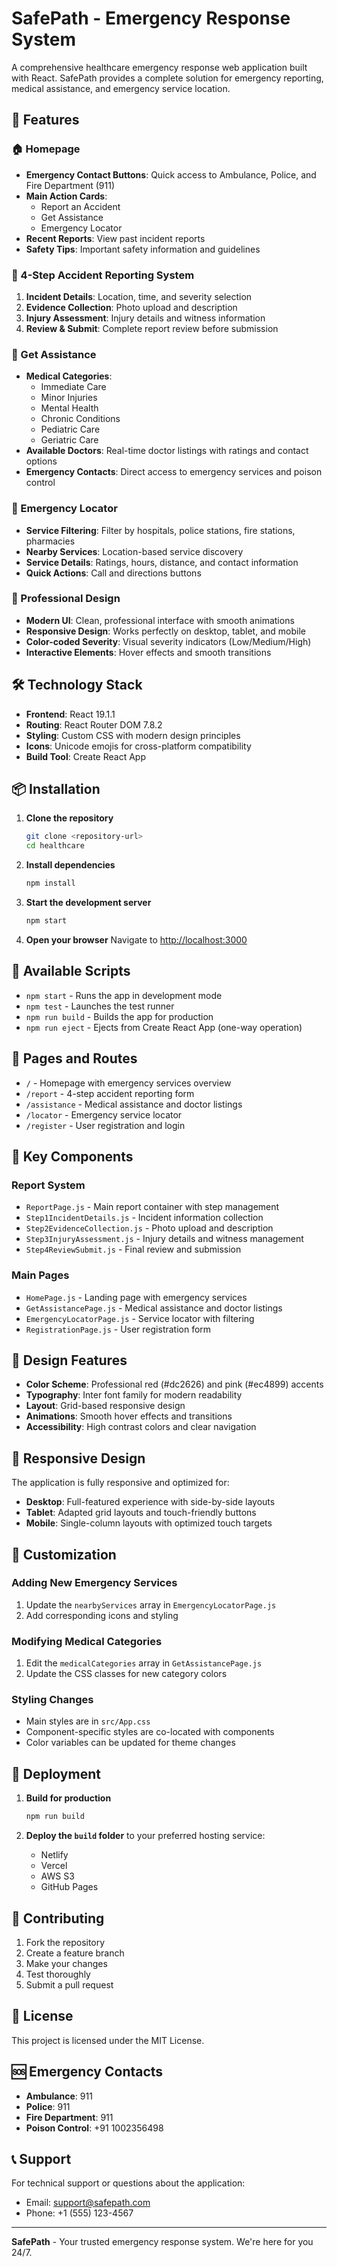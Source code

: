 # SafePath - Emergency Response System

A comprehensive healthcare emergency response web application built with React. SafePath provides a complete solution for emergency reporting, medical assistance, and emergency service location.

## 🚀 Features

### 🏠 Homepage
- **Emergency Contact Buttons**: Quick access to Ambulance, Police, and Fire Department (911)
- **Main Action Cards**: 
  - Report an Accident
  - Get Assistance
  - Emergency Locator
- **Recent Reports**: View past incident reports
- **Safety Tips**: Important safety information and guidelines

### 📝 4-Step Accident Reporting System
1. **Incident Details**: Location, time, and severity selection
2. **Evidence Collection**: Photo upload and description
3. **Injury Assessment**: Injury details and witness information
4. **Review & Submit**: Complete report review before submission

### 🏥 Get Assistance
- **Medical Categories**: 
  - Immediate Care
  - Minor Injuries
  - Mental Health
  - Chronic Conditions
  - Pediatric Care
  - Geriatric Care
- **Available Doctors**: Real-time doctor listings with ratings and contact options
- **Emergency Contacts**: Direct access to emergency services and poison control

### 📍 Emergency Locator
- **Service Filtering**: Filter by hospitals, police stations, fire stations, pharmacies
- **Nearby Services**: Location-based service discovery
- **Service Details**: Ratings, hours, distance, and contact information
- **Quick Actions**: Call and directions buttons

### 🎨 Professional Design
- **Modern UI**: Clean, professional interface with smooth animations
- **Responsive Design**: Works perfectly on desktop, tablet, and mobile
- **Color-coded Severity**: Visual severity indicators (Low/Medium/High)
- **Interactive Elements**: Hover effects and smooth transitions

## 🛠️ Technology Stack

- **Frontend**: React 19.1.1
- **Routing**: React Router DOM 7.8.2
- **Styling**: Custom CSS with modern design principles
- **Icons**: Unicode emojis for cross-platform compatibility
- **Build Tool**: Create React App

## 📦 Installation

1. **Clone the repository**
   ```bash
   git clone <repository-url>
   cd healthcare
   ```

2. **Install dependencies**
   ```bash
   npm install
   ```

3. **Start the development server**
   ```bash
   npm start
   ```

4. **Open your browser**
   Navigate to [http://localhost:3000](http://localhost:3000)

## 🚀 Available Scripts

- `npm start` - Runs the app in development mode
- `npm test` - Launches the test runner
- `npm run build` - Builds the app for production
- `npm run eject` - Ejects from Create React App (one-way operation)

## 📱 Pages and Routes

- `/` - Homepage with emergency services overview
- `/report` - 4-step accident reporting form
- `/assistance` - Medical assistance and doctor listings
- `/locator` - Emergency service locator
- `/register` - User registration and login

## 🎯 Key Components

### Report System
- `ReportPage.js` - Main report container with step management
- `Step1IncidentDetails.js` - Incident information collection
- `Step2EvidenceCollection.js` - Photo upload and description
- `Step3InjuryAssessment.js` - Injury details and witness management
- `Step4ReviewSubmit.js` - Final review and submission

### Main Pages
- `HomePage.js` - Landing page with emergency services
- `GetAssistancePage.js` - Medical assistance and doctor listings
- `EmergencyLocatorPage.js` - Service locator with filtering
- `RegistrationPage.js` - User registration form

## 🎨 Design Features

- **Color Scheme**: Professional red (#dc2626) and pink (#ec4899) accents
- **Typography**: Inter font family for modern readability
- **Layout**: Grid-based responsive design
- **Animations**: Smooth hover effects and transitions
- **Accessibility**: High contrast colors and clear navigation

## 📱 Responsive Design

The application is fully responsive and optimized for:
- **Desktop**: Full-featured experience with side-by-side layouts
- **Tablet**: Adapted grid layouts and touch-friendly buttons
- **Mobile**: Single-column layouts with optimized touch targets

## 🔧 Customization

### Adding New Emergency Services
1. Update the `nearbyServices` array in `EmergencyLocatorPage.js`
2. Add corresponding icons and styling

### Modifying Medical Categories
1. Edit the `medicalCategories` array in `GetAssistancePage.js`
2. Update the CSS classes for new category colors

### Styling Changes
- Main styles are in `src/App.css`
- Component-specific styles are co-located with components
- Color variables can be updated for theme changes

## 🚀 Deployment

1. **Build for production**
   ```bash
   npm run build
   ```

2. **Deploy the `build` folder** to your preferred hosting service:
   - Netlify
   - Vercel
   - AWS S3
   - GitHub Pages

## 🤝 Contributing

1. Fork the repository
2. Create a feature branch
3. Make your changes
4. Test thoroughly
5. Submit a pull request

## 📄 License

This project is licensed under the MIT License.

## 🆘 Emergency Contacts

- **Ambulance**: 911
- **Police**: 911
- **Fire Department**: 911
- **Poison Control**: +91 1002356498

## 📞 Support

For technical support or questions about the application:
- Email: support@safepath.com
- Phone: +1 (555) 123-4567

---

**SafePath** - Your trusted emergency response system. We're here for you 24/7.